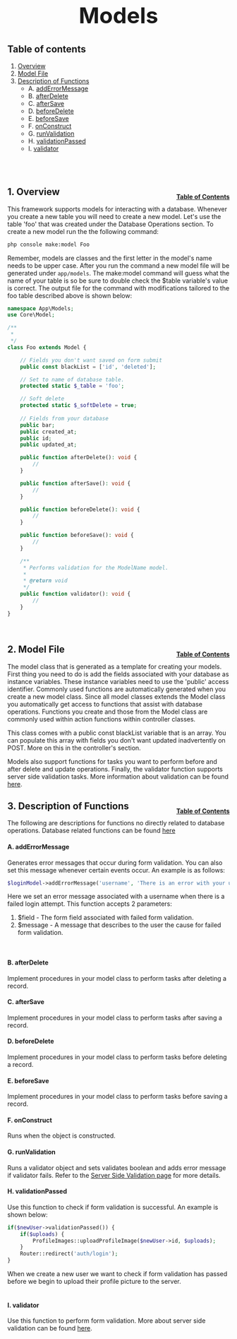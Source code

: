 <h1 style="font-size: 50px; text-align: center;">Models</h1>

## Table of contents
1. [Overview](#overview)
2. [Model File](#model-file)
3. [Description of Functions](#descriptions)
    * A. [addErrorMessage](#add-error-messaage)
    * B. [afterDelete](#after-delete)
    * C. [afterSave](#after-save)
    * D. [beforeDelete](#before-delete)
    * E. [beforeSave](#before-save)
    * F. [onConstruct](#on-construct)
    * G. [runValidation](#run-validation)
    * H. [validationPassed](#validation-passed)
    * I. [validator](#validator)
<br>
<br>

## 1. Overview <a id="overview"></a><span style="float: right; font-size: 14px; padding-top: 15px;">[Table of Contents](#table-of-contents)</span>
This framework supports models for interacting with a database. Whenever you create a new table you will need to create a new model. Let's use the table 'foo' that was created under the Database Operations section. To create a new model run the the following command:

```sh
php console make:model Foo
```

Remember, models are classes and the first letter in the model's name needs to be upper case. After you run the command a new model file will be generated under `app/models`. The make:model command will guess what the name of your table is so be sure to double check the $table variable's value is correct. The output file for the command with modifications tailored to the foo table described above is shown below:

```php
namespace App\Models;
use Core\Model;

/**
 * 
 */
class Foo extends Model {

    // Fields you don't want saved on form submit
    public const blackList = ['id', 'deleted'];

    // Set to name of database table.
    protected static $_table = 'foo';

    // Soft delete
    protected static $_softDelete = true;
    
    // Fields from your database
    public bar;
    public created_at;
    public id;
    public updated_at;

    public function afterDelete(): void {
        //
    }

    public function afterSave(): void {
        //
    }

    public function beforeDelete(): void {
        //
    }

    public function beforeSave(): void {
        //
    }

    /**
     * Performs validation for the ModelName model.
     *
     * @return void
     */
    public function validator(): void {
        //
    }
}
```
<br>

## 2. Model File <a id="model-file"></a><span style="float: right; font-size: 14px; padding-top: 15px;">[Table of Contents](#table-of-contents)</span>
The model class that is generated as a template for creating your models. First thing you need to do is add the fields associated with your database as instance variables. These instance variables need to use the 'public' access identifier. Commonly used functions are automatically generated when you create a new model class. Since all model classes extends the Model class you automatically get access to functions that assist with database operations. Functions you create and those from the Model class are commonly used within action functions within controller classes.

This class comes with a public const blackList variable that is an array. You can populate this array with fields you don't want updated inadvertently on POST. More on this in the controller's section.

Models also support functions for tasks you want to perform before and after delete and update operations. Finally, the validator function supports server side validation tasks. More information about validation can be found [here](server_side_validation).
<br>

## 3. Description of Functions <a id="descriptions"></a><span style="float: right; font-size: 14px; padding-top: 15px;">[Table of Contents](#table-of-contents)</span>
The following are descriptions for functions no directly related to database operations.  Database related functions can be found [here](database_queries#models)
<br>

#### A. addErrorMessage <a id="add-error-message">
Generates error messages that occur during form validation.  You can also set this message whenever certain events occur.  An example is as follows:

```php
$loginModel->addErrorMessage('username', 'There is an error with your username or password.');
```

Here we set an error message associated with a username when there is a failed login attempt.  This function accepts 2 parameters:
1. $field - The form field associated with failed form validation.
2. $message - A message that describes to the user the cause for failed form validation.
<br>

#### B. afterDelete <a id="after-delete">
Implement procedures in your model class to perform tasks after deleting a record.
<br>

#### C. afterSave <a id="after-save">
Implement procedures in your model class to perform tasks after saving a record.
<br>

#### D. beforeDelete <a id="before-delete">
Implement procedures in your model class to perform tasks before deleting a record.
<br>

#### E. beforeSave <a id="before-save">
Implement procedures in your model class to perform tasks before saving a record.
<br>

#### F. onConstruct <a id="on-construct">
Runs when the object is constructed.
<br>

#### G. runValidation <a id="run-validation">
Runs a validator object and sets validates boolean and adds error message if validator fails.  Refer to the [Server Side Validation page](server_side_validation) for more details.
<br>

#### H. validationPassed <a id="validation-passed">
Use this function to check if form validation is successful.  An example is shown below:

```php
if($newUser->validationPassed()) {
    if($uploads) {
        ProfileImages::uploadProfileImage($newUser->id, $uploads);
    }
    Router::redirect('auth/login');
}
```

When we create a new user we want to check if form validation has passed before we begin to upload their profile picture to the server.  
<br>

#### I. validator <a id="validator">
Use this function to perform form validation.  More about server side validation can be found [here](server_side_validation).